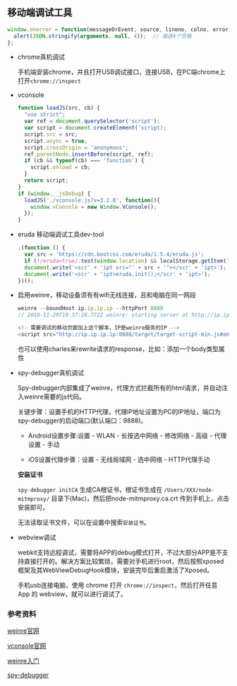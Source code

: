 ## 移动端调试工具

```js
window.onerror = function(messageOrEvent, source, lineno, colno, error) { 
  alert(JSON.stringify(arguments, null, 4));  // 缩进4个空格
};
```

* chrome真机调试

  手机端安装chrome，并且打开USB调试接口，连接USB，在PC端chrome上打开`chrome://inspect`

* vconsole

  ```js
  function loadJS(src, cb) {
    "use strict";
    var ref = document.querySelector('script');
    var script = document.createElement('script);
    script.src = src;
    script.async = true;
    script.crossOrigin = 'anonymous';
    ref.parentNode.insertBefore(script, ref);
    if (cb && typeof(cb) === 'function') {
      script.onload = cb;
    }
    return script;
  }
  if (window.__jsDebug) {
    loadJS('./vconsole.js?v=3.2.0', function(){
      window.vConsole = new Window.VConsole();
    });
  }
  ```

* eruda 移动端调试工具dev-tool

  ```js
  ;(function () {
    var src = 'https://cdn.bootcss.com/eruda/1.5.4/eruda.js';
    if (!/eruda=true/.test(window.location) && localStorage.getItem('active-eruda') != 'true') return;
    document.write('<scr' + 'ipt src="' + src + '"></scr' + 'ipt>');
    document.write('<scr' + 'ipt>eruda.init();</scr' + 'ipt>');
  })();
  ```

* 启用weinre，移动设备须有有wifi无线连接，且和电脑在同一网段

  ```js
  weinre --boundHost ip.ip.ip.ip --httpPort 8888
  // 2018-11-29T10:37:26.772Z weinre: starting server at http://ip.ip.ip.ip:8888

  <!- 需要调试的移动页面加上这个脚本，IP是weinre服务的IP -->
  <script src="http://ip.ip.ip.ip:8888/target/target-script-min.js#anonymous"></script>
  ```

  也可以使用charles来rewrite请求的response，比如：添加一个body类型属性

* spy-debugger真机调试

  Spy-debugger内部集成了weinre，代理方式拦截所有的html请求，并自动注入weinre需要的js代码。

  关键步骤：设置手机的HTTP代理，代理IP地址设置为PC的IP地址，端口为spy-debugger的启动端口(默认端口：9888)。

  - Android设置步骤:设置 - WLAN - 长按选中网络 - 修改网络 - 高级 - 代理设置 - 手动

  - iOS设置代理步骤：设置 - 无线局域网 - 选中网络 - HTTP代理手动

  **安装证书**

  `spy-debugger initCA` 生成CA根证书，根证书生成在 `/Users/XXX/node-mitmproxy/` 目录下(Mac)，然后把node-mitmproxy.ca.crt 传到手机上，点击安装即可。

  无法读取证书文件，可以在设置中搜索`安装证书`。

* webview调试

  webkit支持远程调试，需要将APP的debug模式打开，不过大部分APP是不支持直接打开的。解决方案比较繁琐，需要对手机进行root，然后按照xposed框架及其WebViewDebugHook模块，安装完毕后重启激活了Xposed。

  手机usb连接电脑，使用 chrome 打开 `chrome://inspect`，然后打开任意 App 的 webview，就可以进行调试了。


### 参考资料

[weinre官网](http://people.apache.org/~pmuellr/weinre/)

[vconsole官网](https://github.com/Tencent/vConsole)

[weinre入门](https://segmentfault.com/a/1190000010017457)

[spy-debugger](https://github.com/wuchangming/spy-debugger)